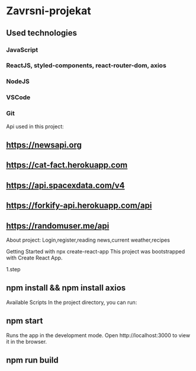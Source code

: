 # Zavrsni-projekat

## Used technologies

### JavaScript
### ReactJS, styled-components, react-router-dom, axios
### NodeJS
### VSCode
### Git

Api used in this project:
## https://newsapi.org
## https://cat-fact.herokuapp.com
## https://api.spacexdata.com/v4
## https://forkify-api.herokuapp.com/api
## https://randomuser.me/api

About project:
Login,register,reading news,current weather,recipes

Getting Started with npx create-react-app
This project was bootstrapped with Create React App.

1.step
## npm install && npm install axios

Available Scripts
In the project directory, you can run:

## npm start
Runs the app in the development mode.
Open http://localhost:3000 to view it in the browser.

##  npm run build
